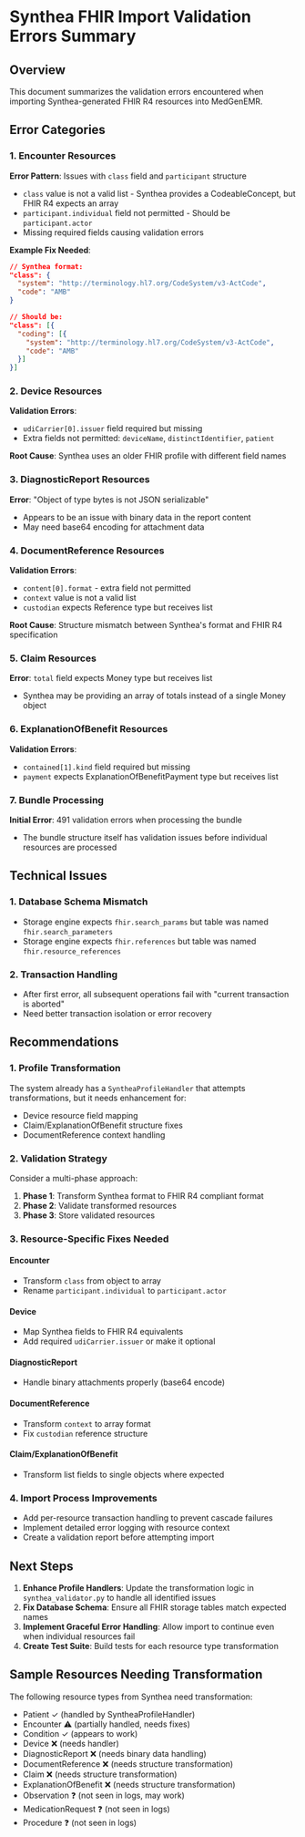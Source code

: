 # Synthea FHIR Import Validation Errors Summary

## Overview
This document summarizes the validation errors encountered when importing Synthea-generated FHIR R4 resources into MedGenEMR.

## Error Categories

### 1. **Encounter Resources**
**Error Pattern**: Issues with `class` field and `participant` structure
- `class` value is not a valid list - Synthea provides a CodeableConcept, but FHIR R4 expects an array
- `participant.individual` field not permitted - Should be `participant.actor`
- Missing required fields causing validation errors

**Example Fix Needed**:
```json
// Synthea format:
"class": {
  "system": "http://terminology.hl7.org/CodeSystem/v3-ActCode",
  "code": "AMB"
}

// Should be:
"class": [{
  "coding": [{
    "system": "http://terminology.hl7.org/CodeSystem/v3-ActCode",
    "code": "AMB"
  }]
}]
```

### 2. **Device Resources**
**Validation Errors**:
- `udiCarrier[0].issuer` field required but missing
- Extra fields not permitted: `deviceName`, `distinctIdentifier`, `patient`

**Root Cause**: Synthea uses an older FHIR profile with different field names

### 3. **DiagnosticReport Resources**
**Error**: "Object of type bytes is not JSON serializable"
- Appears to be an issue with binary data in the report content
- May need base64 encoding for attachment data

### 4. **DocumentReference Resources**
**Validation Errors**:
- `content[0].format` - extra field not permitted
- `context` value is not a valid list
- `custodian` expects Reference type but receives list

**Root Cause**: Structure mismatch between Synthea's format and FHIR R4 specification

### 5. **Claim Resources**
**Error**: `total` field expects Money type but receives list
- Synthea may be providing an array of totals instead of a single Money object

### 6. **ExplanationOfBenefit Resources**
**Validation Errors**:
- `contained[1].kind` field required but missing
- `payment` expects ExplanationOfBenefitPayment type but receives list

### 7. **Bundle Processing**
**Initial Error**: 491 validation errors when processing the bundle
- The bundle structure itself has validation issues before individual resources are processed

## Technical Issues

### 1. **Database Schema Mismatch**
- Storage engine expects `fhir.search_params` but table was named `fhir.search_parameters`
- Storage engine expects `fhir.references` but table was named `fhir.resource_references`

### 2. **Transaction Handling**
- After first error, all subsequent operations fail with "current transaction is aborted"
- Need better transaction isolation or error recovery

## Recommendations

### 1. **Profile Transformation**
The system already has a `SyntheaProfileHandler` that attempts transformations, but it needs enhancement for:
- Device resource field mapping
- Claim/ExplanationOfBenefit structure fixes
- DocumentReference context handling

### 2. **Validation Strategy**
Consider a multi-phase approach:
1. **Phase 1**: Transform Synthea format to FHIR R4 compliant format
2. **Phase 2**: Validate transformed resources
3. **Phase 3**: Store validated resources

### 3. **Resource-Specific Fixes Needed**

#### Encounter
- Transform `class` from object to array
- Rename `participant.individual` to `participant.actor`

#### Device
- Map Synthea fields to FHIR R4 equivalents
- Add required `udiCarrier.issuer` or make it optional

#### DiagnosticReport
- Handle binary attachments properly (base64 encode)

#### DocumentReference
- Transform `context` to array format
- Fix `custodian` reference structure

#### Claim/ExplanationOfBenefit
- Transform list fields to single objects where expected

### 4. **Import Process Improvements**
- Add per-resource transaction handling to prevent cascade failures
- Implement detailed error logging with resource context
- Create a validation report before attempting import

## Next Steps

1. **Enhance Profile Handlers**: Update the transformation logic in `synthea_validator.py` to handle all identified issues
2. **Fix Database Schema**: Ensure all FHIR storage tables match expected names
3. **Implement Graceful Error Handling**: Allow import to continue even when individual resources fail
4. **Create Test Suite**: Build tests for each resource type transformation

## Sample Resources Needing Transformation

The following resource types from Synthea need transformation:
- Patient ✓ (handled by SyntheaProfileHandler)
- Encounter ⚠️ (partially handled, needs fixes)
- Condition ✓ (appears to work)
- Device ❌ (needs handler)
- DiagnosticReport ❌ (needs binary data handling)
- DocumentReference ❌ (needs structure transformation)
- Claim ❌ (needs structure transformation)
- ExplanationOfBenefit ❌ (needs structure transformation)
- Observation ❓ (not seen in logs, may work)
- MedicationRequest ❓ (not seen in logs)
- Procedure ❓ (not seen in logs)